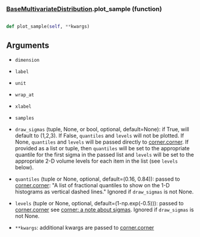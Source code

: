 ### [BaseMultivariateDistribution](BaseMultivariateDistribution.md).plot_sample (function)


```py

def plot_sample(self, **kwargs)

```



Arguments
---------
* `dimension`
* `label`
* `unit`
* `wrap_at`
* `xlabel`
* `samples`
* `draw_sigmas` (tuple, None, or bool, optional, default=None): if True,
    will default to (1,2,3).  If False, `quantiles` and `levels` will
    not be plotted.  If None, `quantiles` and `levels` will be passed
    directly to [corner.corner](https://corner.readthedocs.io/en/latest/api.html#corner.corner).
    If provided as a list or tuple, then `quantiles` will be set to the
    appropriate quantile for the first sigma in the passed list and
    `levels` will be set to the appropriate 2-D volume levels for each
    item in the list (see `levels` below).
* `quantiles` (tuple or None, optional, default=(0.16, 0.84)): passed
    to [corner.corner](https://corner.readthedocs.io/en/latest/api.html#corner.corner):
    "A list of fractional quantiles to show on the 1-D histograms as
    vertical dashed lines."  Ignored if `draw_sigmas` is not None.
* `levels` (tuple or None, optional, default=(1-np.exp(-0.5))): passed
    to [corner.corner](https://corner.readthedocs.io/en/latest/api.html#corner.corner)
    see [corner: a note about sigmas](https://corner.readthedocs.io/en/latest/pages/sigmas.html).
    Ignored if `draw_sigmas` is not None.

* `**kwargs`: additional kwargs are passed to [corner.corner](https://corner.readthedocs.io/en/latest/api.html#corner.corner)

